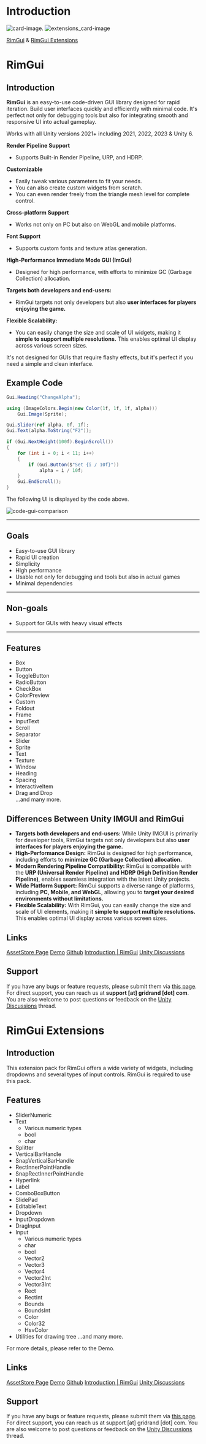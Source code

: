 # Introduction
![card-image.](card-image.png)
![extensions_card-image](extensions_card-image.png)

[RimGui](https://assetstore.unity.com/packages/slug/316805) & [RimGui Extensions](https://assetstore.unity.com/packages/tools/gui/rimgui-extensions-323286)

# RimGui

## Introduction  
**RimGui** is an easy-to-use code-driven GUI library designed for rapid iteration. 
Build user interfaces quickly and efficiently with minimal code. It's perfect not only for debugging tools but also for integrating smooth and responsive UI into actual gameplay.

Works with all Unity versions 2021+ including 2021, 2022, 2023 & Unity 6.

**Render Pipeline Support**  
- Supports Built-in Render Pipeline, URP, and HDRP.

**Customizable**  
- Easily tweak various parameters to fit your needs.  
- You can also create custom widgets from scratch.
- You can even render freely from the triangle mesh level for complete control.

**Cross-platform Support**  
- Works not only on PC but also on WebGL and mobile platforms.

**Font Support**  
- Supports custom fonts and texture atlas generation.

**High-Performance Immediate Mode GUI (ImGui)**
- Designed for high performance, with efforts to minimize GC (Garbage Collection) allocation.

**Targets both developers and end-users:**
- RimGui targets not only developers but also **user interfaces for players enjoying the game.**

**Flexible Scalability:**
- You can easily change the size and scale of UI widgets, making it **simple to support multiple resolutions.** This enables optimal UI display across various screen sizes.


It's not designed for GUIs that require flashy effects, but it's perfect if you need a simple and clean interface.

## Example Code

```csharp
Gui.Heading("ChangeAlpha");

using (ImageColors.Begin(new Color(1f, 1f, 1f, alpha)))
    Gui.Image(Sprite);

Gui.Slider(ref alpha, 0f, 1f);
Gui.Text(alpha.ToString("F2"));

if (Gui.NextHeight(100f).BeginScroll())
{
    for (int i = 0; i < 11; i++)
    {
        if (Gui.Button($"Set {i / 10f}"))
            alpha = i / 10f;
    }
    Gui.EndScroll();
}
```
The following UI is displayed by the code above.

![code-gui-comparison](code-gui-comparison.png)

---

## Goals
- Easy-to-use GUI library
- Rapid UI creation
- Simplicity
- High performance
- Usable not only for debugging and tools but also in actual games
- Minimal dependencies

---

## Non-goals
- Support for GUIs with heavy visual effects  

---

## Features  
- Box  
- Button  
- ToggleButton  
- RadioButton  
- CheckBox  
- ColorPreview
- Custom
- Foldout  
- Frame
- InputText  
- Scroll  
- Separator  
- Slider  
- Sprite  
- Text  
- Texture  
- Window  
- Heading
- Spacing
- InteractiveItem
- Drag and Drop  
...and many more.


## Differences Between Unity IMGUI and RimGui

- **Targets both developers and end-users:** While Unity IMGUI is primarily for developer tools, RimGui targets not only developers but also **user interfaces for players enjoying the game.**
- **High-Performance Design:** RimGui is designed for high performance, including efforts to **minimize GC (Garbage Collection) allocation.**
- **Modern Rendering Pipeline Compatibility:** RimGui is compatible with the **URP (Universal Render Pipeline) and HDRP (High Definition Render Pipeline)**, enables seamless integration with the latest Unity projects.
- **Wide Platform Support:** RimGui supports a diverse range of platforms, including **PC, Mobile, and WebGL**, allowing you to **target your desired environments without limitations.**
- **Flexible Scalability:** With RimGui, you can easily change the size and scale of UI elements, making it **simple to support multiple resolutions.** This enables optimal UI display across various screen sizes.

## Links
[AssetStore Page](https://assetstore.unity.com/packages/slug/316805)
[Demo](https://gridrand.com/rimgui/webgl/core)
[Github](https://github.com/Gridrand/RimGui)
[Introduction \| RimGui](https://gridrand.com/rimgui/docs/introduction)
[Unity Discussions](https://discussions.unity.com/t/released-rimgui-code-driven-gui-library/1637582)

## Support
If you have any bugs or feature requests, please submit them via [this page](https://github.com/Gridrand/RimGui/issues).
For direct support, you can reach us at **support [at] gridrand [dot] com**.
You are also welcome to post questions or feedback on the [Unity Discussions](https://discussions.unity.com/t/released-rimgui-code-driven-gui/1637582) thread.



# RimGui Extensions
## Introduction  
This extension pack for RimGui offers a wide variety of widgets, including dropdowns and several types of input controls.
RimGui is required to use this pack.

## Features
- SliderNumeric
- Text
  - Various numeric types
  - bool
  - char
- Splitter
- VerticalBarHandle
- SnapVerticalBarHandle
- RectInnerPointHandle
- SnapRectInnerPointHandle
- Hyperlink
- Label
- ComboBoxButton
- SlidePad
- EditableText
- Dropdown
- InputDropdown
- DragInput
- Input
  - Various numeric types
  - char
  - bool
  - Vector2
  - Vector3
  - Vector4
  - Vector2Int
  - Vector3Int
  - Rect
  - RectInt
  - Bounds
  - BoundsInt
  - Color
  - Color32
  - HsvColor
- Utilities for drawing tree
...and many more.

For more details, please refer to the Demo.

## Links
[AssetStore Page](https://assetstore.unity.com/packages/tools/gui/rimgui-extensions-323286)
[Demo](https://gridrand.com/rimgui/webgl/extensions)
[Github](https://github.com/Gridrand/RimGui)
[Introduction \| RimGui](https://gridrand.com/rimgui/docs/extensions/introduction)
[Unity Discussions](https://discussions.unity.com/t/released-rimgui-code-driven-gui/1637582)

## Support
If you have any bugs or feature requests, please submit them via [this page](https://github.com/Gridrand/RimGui/issues).
For direct support, you can reach us at support [at] gridrand [dot] com.
You are also welcome to post questions or feedback on the [Unity Discussions](https://discussions.unity.com/t/released-rimgui-code-driven-gui/1637582) thread.
